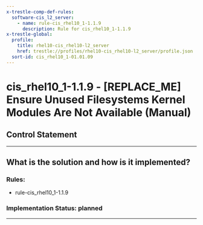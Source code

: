```yaml
---
x-trestle-comp-def-rules:
  software-cis_l2_server:
    - name: rule-cis_rhel10_1-1.1.9
      description: Rule for cis_rhel10_1-1.1.9
x-trestle-global:
  profile:
    title: rhel10-cis_rhel10-l2_server
    href: trestle://profiles/rhel10-cis_rhel10-l2_server/profile.json
  sort-id: cis_rhel10_1-01.01.09
---
```


# cis_rhel10_1-1.1.9 - \[REPLACE_ME\] Ensure Unused Filesystems Kernel Modules Are Not Available (Manual)

## Control Statement

______________________________________________________________________

## What is the solution and how is it implemented?

<!-- For implementation status enter one of: implemented, partial, planned, alternative, not-applicable -->

<!-- Note that the list of rules under ### Rules: is read-only and changes will not be captured after assembly to JSON -->

<!-- Add control implementation description here for control: cis_rhel10_1-1.1.9 -->

### Rules:

  - rule-cis_rhel10_1-1.1.9

### Implementation Status: planned

______________________________________________________________________
